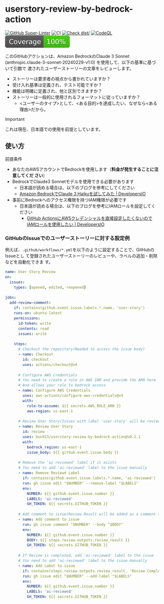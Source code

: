 # userstory-review-by-bedrock-action

[![GitHub Super-Linter](https://github.com/actions/typescript-action/actions/workflows/linter.yml/badge.svg)](https://github.com/super-linter/super-linter)
![CI](https://github.com/actions/typescript-action/actions/workflows/ci.yml/badge.svg)
[![Check dist/](https://github.com/actions/typescript-action/actions/workflows/check-dist.yml/badge.svg)](https://github.com/actions/typescript-action/actions/workflows/check-dist.yml)
[![CodeQL](https://github.com/actions/typescript-action/actions/workflows/codeql-analysis.yml/badge.svg)](https://github.com/actions/typescript-action/actions/workflows/codeql-analysis.yml)
[![Coverage](./badges/coverage.svg)](./badges/coverage.svg)

このGitHubアクションは、Amazon BedrockのClaude 3 Sonnet
(anthropic.claude-3-sonnet-20240229-v1:0) を使用して、以下の基準に基づいて引数で
渡されたユーザーストーリーの文章をレビューします。

- ストーリーは要求者の視点から書かれていますか？
- 受け入れ基準は定義され、テスト可能ですか？
- 機能は明確に定義され、他と区別できますか？
- ストーリーは一般的に使用されるフォーマットに従っていますか？
  - <ユーザーのタイプ>として、<ある目的>を達成したい、なぜなら<ある理由>だから。

> [!IMPORTANT]
>
> これは現在、日本語での使用を前提としています。

## 使い方

前提条件

- あなたのAWSアカウントでBedrockを使用します（**料金が発生することに注意してくだ
  さい**）
- BedrockでClaude3 Sonnetモデルを使用できる必要があります
  - 日本語が読める場合は、以下のブログを参考にしてください
  - [Amazon BedrockでClaude 3 Haikuを試してみた | DevelopersIO](https://dev.classmethod.jp/articles/claude-3-haiku-bedrock/)
- 事前にBedrockへのアクセス権限を持つIAM権限が必要です
  - 日本語が読める場合は、以下のブログを参考にIAMロールを設定してください
    - [GitHub ActionsにAWSクレデンシャルを直接設定したくないのでIAMロールを使用したい | DevelopersIO](https://dev.classmethod.jp/articles/github-actions-aws-sts-credentials-iamrole/)

### GitHubのIssueでのユーザーストーリーに対する設定例

例えば、`.github/workflows/*.yml`を以下のように設定することで、GitHubのIssueとし
て登録されたユーザーストーリーのレビューや、ラベルの追加・削除などを自動化できま
す。

```yml
name: User Story Review
on:
  issues:
    types: [opened, edited, reopened]

jobs:
  add-review-comment:
    if: contains(github.event.issue.labels.*.name, 'user-story')
    runs-on: ubuntu-latest
    permissions:
      id-token: write
      contents: read
      issues: write

    steps:
      # Checkout the repository(Needed to access the issue body)
      - name: Checkout
        id: checkout
        uses: actions/checkout@v4

      # Configure AWS Credentials
      # You need to create a role in AWS IAM and provide the ARN here
      # And allows your role to bedrock access
      - name: Configure AWS Credentials
        uses: aws-actions/configure-aws-credentials@v4
        with:
          role-to-assume: ${{ secrets.AWS_ROLE_ARN }}
          aws-region: us-east-1

      # Review User Story(Issues with label 'user-story' will be reviewed by Bedrock AI)
      - name: Review User Story
        id: review
        uses: bun913/userstory-review-by-bedrock-action@v0.2.1
        with:
          bedrock_region: us-east-1
          issue_body: ${{ github.event.issue.body }}

      # Remove the 'ai-reviewed' label if it exists
      # You need to add 'ai-reviewed' label to the issue manually
      - name: Remove Reviewd Label
        if: contains(github.event.issue.labels.*.name, 'ai-reviewed')
        run: gh issue edit "$NUMBER" --remove-label "$LABELS"
        env:
          NUMBER: ${{ github.event.issue.number }}
          LABELS: 'ai-reviewed'
          GH_TOKEN: ${{ secrets.GITHUB_TOKEN }}

      # Add comment to issue(Review Result will be added as a comment to the issue)
      - name: Add comment to issue
        run: gh issue comment "$NUMBER" --body "$BODY"
        env:
          NUMBER: ${{ github.event.issue.number }}
          BODY: ${{ steps.review.outputs.review_result }}
          GH_TOKEN: ${{ secrets.GITHUB_TOKEN }}

      # If Review is completed, add 'ai-reviewed' label to the issue
      # You need to add 'ai-reviewed' label to the issue manually
      - name: Add Label to issue
        if: contains(steps.review.outputs.review_result, 'Review Completed.')
        run: gh issue edit "$NUMBER" --add-label "$LABELS"
        env:
          NUMBER: ${{ github.event.issue.number }}
          LABELS: 'ai-reviewed'
          GH_TOKEN: ${{ secrets.GITHUB_TOKEN }}
```
